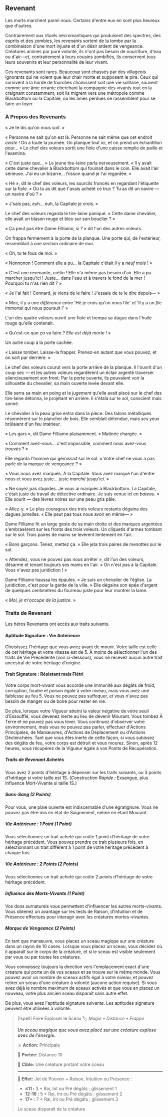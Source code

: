 ## Revenant

Les morts marchent parmi nous. Certains d'entre eux en sont plus heureux que d'autres.

Contrairement aux rituels nécromantiques qui produisent des spectres, des esprits et des zombies, les revenants sortent de la tombe par la combinaison d'une mort injuste et d'un désir ardent de vengeance. Créatures animés par pure volonté, ils n'ont pas besoin de nourriture, d'eau ou d'air—et, contrairement à leurs cousins zombifiés, ils conservent tous leurs souvenirs et leur personnalité de leur vivant.

Ces revenants sont rares. Beaucoup sont chassés par des villageois ignorants qui ne voient que leur chair morte et supposent le pire. Ceux qui survivent à la horde de fourches choisissent soit une vie solitaire, souvent comme une âme errante cherchant la compagnie des vivants tout en la craignant constamment, soit ils migrent vers une métropole comme Blackbottom ou la Capitale, où les âmes perdues se rassemblent pour se faire un foyer.

### À Propos des Revenants

« Je te dis qu'on nous _suit_. »

« Personne ne sait qu'on est là. Personne ne sait même que cet endroit _existe_ ! On a toute la journée. On planque tout ici, et on prend un échantillon pour... » Le chef des voleurs sortit une fiole d'une caisse remplie de paille et l'examina.

« C'est juste que... » Le jeune tire-laine parla nerveusement. « Il y avait cette dame chevalier à Blackbottom qui fouinait dans le coin. Elle avait l'air sérieuse. J'ai eu un bizarre... frisson quand je l'ai regardée. »

« Hé », dit le chef des voleurs, les sourcils froncés en regardant l'étiquette sur la fiole. « Où tu as dit que t'avais acheté ce truc ? Tu as dit un navire — un navire d'où ? »

« J'sais pas, euh... euh, la Capitale je crois. »

Le chef des voleurs regarda le tire-laine paniqué. « Cette dame chevalier, elle avait un blason rouge et bleu sur son bouclier ? »

« Ça peut pas être Dame Filliamo, si ? » dit l'un des autres voleurs.

On frappa fermement à la porte de la planque. Une porte qui, de l'extérieur, ressemblait à une section ordinaire de mur.

« Oh, tu te fous de moi. »

« Nonnonon ! Comment elle a pu... la Capitale c'était il y a _neuf mois_ ! »

« C'est une revenante, crétin ! Elle n'a même pas besoin d'air. Elle a pu marcher jusqu'ici ! Juste... dans l'eau et à travers le fond de la mer ! Pourquoi tu n'as rien dit ? »

« Je l'ai fait ! Connard, je viens de le faire ! J'essaie de te le dire depuis— »

« Mec, il y a une _différence_ entre 'Hé je crois qu'on nous file' et 'Il y a un _flic_ immortel qui nous poursuit !' »

L'un des quatre voleurs ouvrit une fiole et trempa sa dague dans l'huile rouge qu'elle contenait.

« Qu'est-ce que _ça_ va faire ? _Elle est déjà morte !_ »

Un autre coup à la porte cachée.

« Laisse tomber. Laisse-la frapper. Prenez-en autant que vous pouvez, et on sort par derrière. »

Le chef des voleurs courut vers la porte arrière de la planque. Il l'ouvrit d'un coup sec — et les autres voleurs regardèrent un éclair argenté traverser silencieusement son front. Par la porte ouverte, ils pouvaient voir la silhouette du chevalier, sa main ouverte levée devant elle.

Elle serra sa main en poing et le _jugement_ qu'elle avait placé sur le chef des tire-laine détonna, le projetant en arrière. Il s'étala sur le sol, conscient mais sonné.

Le chevalier à la peau grise entra dans la pièce. Des talons métalliques résonnèrent sur le plancher de bois. Elle semblait détendue, mais ses yeux brûlaient d'un feu intérieur.

« Les gars », dit Dame Filliamo plaisamment. « Matinée chargée. »

« Comment avez-vous... c'est impossible, comment nous avez-vous _trouvés_ ? »

Elle regarda l'homme qui gémissait sur le sol. « Votre chef ne vous a pas parlé de la marque de vengeance ? »

« Vous nous avez marqués. À la Capitale. Vous avez marqué l'un d'entre nous et vous avez juste... juste _marché_ jusqu'ici. »

« Ne soyez pas stupides. Je vous ai marqués à Blackbottom. La Capitale, c'était juste du travail de détective ordinaire. Je suis venue ici en _bateau_. » Elle sourit — des lèvres noires sur une peau gris pâle.

« Allez-y. » Le plus courageux des trois voleurs restants dégaina des dagues jumelles. « Elle peut pas tous nous avoir en même— »

Dame Filliamo fit un large geste de sa main droite et des marques argentées s'embrasèrent sur les fronts des trois voleurs. Un cliquetis d'armes tombant sur le sol. Trois paires de mains se levèrent lentement en l'air.

« Bons garçons. Tenez, mettez ça. » Elle jeta trois paires de menottes sur le sol.

« Attendez, vous ne pouvez pas nous arrêter », dit l'un des voleurs, désarmé et tenant toujours ses mains en l'air. « On n'est pas à la Capitale. Vous n'avez pas juridiction ! »

Dame Filliamo haussa les épaules. « Je suis un chevalier de l'église. La juridiction, c'est pour la garde de la ville. » Elle dégaina son épée d'argent de quelques centimètres du fourreau juste pour leur montrer la lame.

« _Moi, je m'occupe de la justice._ »

### Traits de Revenant

Les héros Revenants ont accès aux traits suivants.

#### Aptitude Signature : Vie Antérieure

Choisissez l'héritage que vous aviez avant de mourir. Votre taille est celle de cet héritage et votre vitesse est de 5. À moins de sélectionner l'un des traits de Vie Précédente (voir ci-dessous), vous ne recevez aucun autre trait ancestral de votre héritage d'origine.

#### Trait Signature : Résistant mais Flétri

Votre corps mort-vivant vous accorde une immunité aux dégâts de froid, corruption, foudre et poison égale à votre niveau, mais vous avez une faiblesse au feu 5. Vous ne pouvez pas suffoquer, et vous n'avez pas besoin de manger ou de boire pour rester en vie.

De plus, lorsque votre Vigueur atteint la valeur négative de votre seuil d'Essoufflé, vous devenez inerte au lieu de devenir Mourant. Vous tombez À Terre et ne pouvez pas vous lever. Vous continuez d'observer votre environnement, mais vous ne pouvez pas parler, effectuer d'Actions Principales, de Manœuvres, d'Actions de Déplacement ou d'Actions Déclenchées. Tant que vous êtes inerte de cette façon, si vous subissez des dégâts de feu, votre corps est détruit et vous mourez. Sinon, après 12 heures, vous récupérez de la Vigueur égale à vos Points de Récupération.

##### Traits de Revenant Achetés

Vous avez 2 points d'héritage à dépenser sur les traits suivants, ou 3 points d'héritage si votre taille est 1S. (*Construction Rapide :* Exsangue, plus Influence Mort-Vivante si taille 1S.)

##### Sans-Sang (2 Points)

Pour vous, une plaie ouverte est indiscernable d'une égratignure. Vous ne pouvez pas être mis en état de Saignement, même en étant Mourant.

##### Vie Antérieure : 1 Point (1 Point)

Vous sélectionnez un trait acheté qui coûte 1 point d'héritage de votre héritage précédent. Vous pouvez prendre ce trait plusieurs fois, en sélectionnant un trait différent à 1 point de votre héritage précédent à chaque fois.

##### Vie Antérieure : 2 Points (2 Points)

Vous sélectionnez un trait acheté qui coûte 2 points d'héritage de votre héritage précédent.

##### Influence des Morts-Vivants (1 Point)

Vos dons surnaturels vous permettent d'influencer les autres morts-vivants. Vous obtenez un avantage sur les tests de Raison, d'Intuition et de Présence effectués pour interagir avec les créatures mortes-vivantes.

##### Marque de Vengeance (2 Points)

En tant que manœuvre, vous placez un sceau magique sur une créature dans un rayon de 10 cases. Lorsque vous placez un sceau, vous décidez où il apparaît sur le corps de la créature, et si le sceau est visible seulement par vous ou par toutes les créatures.

Vous connaissez toujours la direction vers l'emplacement exact d'une créature qui porte un de vos sceaux et se trouve sur le même monde. Vous pouvez avoir un nombre de sceaux actifs égal à votre niveau, et pouvez retirer un sceau d'une créature à volonté (aucune action requise). Si vous avez déjà le nombre maximum de sceaux activés et que vous en placez un nouveau, votre plus ancien sceau disparaît sans autre effet.

De plus, vous avez l'aptitude signature suivante. Les aptitudes signature peuvent être utilisées à volonté.

> [!spell] Faire Exploser le Sceau
> 🏷️ *Magie • Distance • Frappe*
> 
> ***Un sceau magique que vous avez placé sur une créature explose avec de l'énergie.***
> 
> <p class="no-margin">⚔️ <strong>Action:</strong> Principale</p>
> <p class="no-margin">📍 <strong>Portée:</strong> Distance 10</p>
> <p class="no-margin">🎯 <strong>Cible:</strong> Une créature portant votre sceau</p>
> 
> ---
> 
> **💫 Effet:** Jet de Pouvoir + Raison, Intuition ou Présence :
> 
> - **≤11 :** 3 + Rai, Int ou Pré dégâts ; glissement 1
> - **12-16 :** 5 + Rai, Int ou Pré dégâts ; glissement 2
> - **17+ :** 7 + Rai, Int ou Pré dégâts ; glissement 3
> 
> Le sceau disparaît de la créature.